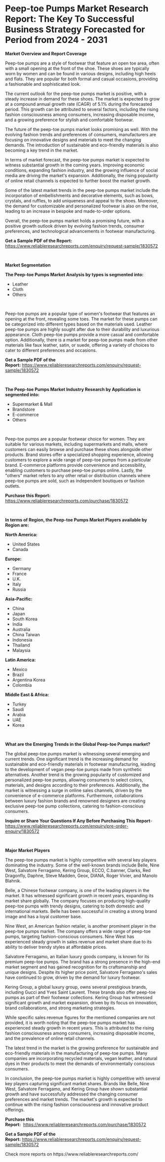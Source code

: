 <p><h1>Peep-toe Pumps Market Research Report: The Key To Successful Business Strategy Forecasted for Period from 2024 - 2031</h1></p><p><strong>Market Overview and Report Coverage</strong></p>
<p><p>Peep-toe pumps are a style of footwear that feature an open toe area, often with a small opening at the front of the shoe. These shoes are typically worn by women and can be found in various designs, including high heels and flats. They are popular for both formal and casual occasions, providing a fashionable and sophisticated look.</p><p>The current outlook for the peep-toe pumps market is positive, with a steady increase in demand for these shoes. The market is expected to grow at a compound annual growth rate (CAGR) of 5.1% during the forecasted period. This growth can be attributed to several factors, including the rising fashion consciousness among consumers, increasing disposable income, and a growing preference for stylish and comfortable footwear.</p><p>The future of the peep-toe pumps market looks promising as well. With the evolving fashion trends and preferences of consumers, manufacturers are focusing on innovative designs and materials to meet the changing demands. The introduction of sustainable and eco-friendly materials is also becoming a key trend in the market.</p><p>In terms of market forecast, the peep-toe pumps market is expected to witness substantial growth in the coming years. Improving economic conditions, expanding fashion industry, and the growing influence of social media are driving the market's expansion. Additionally, the rising popularity of online retail channels is expected to further boost the market growth.</p><p>Some of the latest market trends in the peep-toe pumps market include the incorporation of embellishments and decorative elements, such as bows, crystals, and ruffles, to add uniqueness and appeal to the shoes. Moreover, the demand for customizable and personalized footwear is also on the rise, leading to an increase in bespoke and made-to-order options.</p><p>Overall, the peep-toe pumps market holds a promising future, with a positive growth outlook driven by evolving fashion trends, consumer preferences, and technological advancements in footwear manufacturing.</p></p>
<p><strong>Get a Sample PDF of the Report:</strong> <a href="https://www.reliableresearchreports.com/enquiry/request-sample/1830572">https://www.reliableresearchreports.com/enquiry/request-sample/1830572</a></p>
<p>&nbsp;</p>
<p><strong>Market Segmentation</strong></p>
<p><strong>The Peep-toe Pumps Market Analysis by types is segmented into:</strong></p>
<p><ul><li>Leather</li><li>Cloth</li><li>Others</li></ul></p>
<p>&nbsp;</p>
<p><p>Peep-toe pumps are a popular type of women's footwear that features an opening at the front, revealing some toes. The market for these pumps can be categorized into different types based on the materials used. Leather peep-toe pumps are highly sought after due to their durability and luxurious appearance. Cloth peep-toe pumps provide a more casual and comfortable option. Additionally, there is a market for peep-toe pumps made from other materials like faux leather, satin, or suede, offering a variety of choices to cater to different preferences and occasions.</p></p>
<p><strong>Get a Sample PDF of the Report:</strong>&nbsp;<a href="https://www.reliableresearchreports.com/enquiry/request-sample/1830572">https://www.reliableresearchreports.com/enquiry/request-sample/1830572</a></p>
<p>&nbsp;</p>
<p><strong>The Peep-toe Pumps Market Industry Research by Application is segmented into:</strong></p>
<p><ul><li>Supermarket & Mall</li><li>Brandstore</li><li>E-commerce</li><li>Others</li></ul></p>
<p>&nbsp;</p>
<p><p>Peep-toe pumps are a popular footwear choice for women. They are suitable for various markets, including supermarkets and malls, where customers can easily browse and purchase these shoes alongside other products. Brand stores offer a specialized shopping experience, allowing customers to explore a wide range of peep-toe pumps from a particular brand. E-commerce platforms provide convenience and accessibility, enabling customers to purchase peep-toe pumps online. Lastly, the "others" market refers to any other retail or distribution channels where peep-toe pumps are sold, such as independent boutiques or fashion outlets.</p></p>
<p><strong>Purchase this Report:</strong>&nbsp; <a href="https://www.reliableresearchreports.com/purchase/1830572">https://www.reliableresearchreports.com/purchase/1830572</a></p>
<p>&nbsp;</p>
<p><strong>In terms of Region, the Peep-toe Pumps Market Players available by Region are:</strong></p>
<p>
    <p> <strong> North America: </strong>
        <ul>
            <li>United States</li>
            <li>Canada</li>
        </ul>
        </p> 
    <p> <strong> Europe: </strong>
        <ul>
            <li>Germany</li>
            <li>France</li>
            <li>U.K.</li>
            <li>Italy</li>
            <li>Russia</li>
        </ul>
        </p> 
    <p> <strong> Asia-Pacific: </strong>
        <ul>
            <li>China</li>
            <li>Japan</li>
            <li>South Korea</li>
            <li>India</li>
            <li>Australia</li>
            <li>China Taiwan</li>
            <li>Indonesia</li>
            <li>Thailand</li>
            <li>Malaysia</li>
        </ul>
        </p> 
    <p> <strong> Latin America: </strong>
        <ul>
            <li>Mexico</li>
            <li>Brazil</li>
            <li>Argentina Korea</li>
            <li>Colombia</li>
        </ul>
        </p> 
    <p> <strong> Middle East & Africa: </strong>
        <ul>
            <li>Turkey</li>
            <li>Saudi</li>
            <li>Arabia</li>
            <li>UAE</li>
            <li>Korea</li>
        </ul>
    </p>
    </p>
<p>&nbsp;</p>
<p><strong>What are the Emerging Trends in the Global Peep-toe Pumps market?</strong></p>
<p><p>The global peep-toe pumps market is witnessing several emerging and current trends. One significant trend is the increasing demand for sustainable and eco-friendly materials in footwear manufacturing, leading to the development of vegan peep-toe pumps made from synthetic alternatives. Another trend is the growing popularity of customized and personalized peep-toe pumps, allowing consumers to select colors, materials, and designs according to their preferences. Additionally, the market is witnessing a surge in online sales channels, driven by the convenience of e-commerce platforms. Furthermore, collaborations between luxury fashion brands and renowned designers are creating exclusive peep-toe pump collections, catering to fashion-conscious consumers.</p></p>
<p><strong>Inquire or Share Your Questions If Any Before Purchasing This Report</strong>- <a href="https://www.reliableresearchreports.com/enquiry/pre-order-enquiry/1830572">https://www.reliableresearchreports.com/enquiry/pre-order-enquiry/1830572</a></p>
<p>&nbsp;</p>
<p><strong>Major Market Players</strong></p>
<p><p>The peep-toe pumps market is highly competitive with several key players dominating the industry. Some of the well-known brands include Belle, Nine West, Salvatore Ferragamo, Kering Group, ECCO, C.banner, Clarks, Red Dragonfly, Daphne, Steve Madden, Geox, DIANA, Roger Vivier, and Manolo Blahnik.</p><p>Belle, a Chinese footwear company, is one of the leading players in the market. It has witnessed significant growth in recent years, expanding its market share globally. The company focuses on producing high-quality peep-toe pumps with trendy designs, catering to both domestic and international markets. Belle has been successful in creating a strong brand image and has a loyal customer base.</p><p>Nine West, an American fashion retailer, is another prominent player in the peep-toe pumps market. The company offers a wide range of peep-toe pumps, targeting fashion-conscious consumers. Nine West has experienced steady growth in sales revenue and market share due to its ability to deliver trendy styles at affordable prices.</p><p>Salvatore Ferragamo, an Italian luxury goods company, is known for its premium peep-toe pumps. The brand has a strong presence in the high-end market segment and has gained recognition for its craftsmanship and unique designs. Despite its higher price point, Salvatore Ferragamo's sales have continued to grow, driven by the demand for luxury footwear.</p><p>Kering Group, a global luxury group, owns several prestigious brands, including Gucci and Yves Saint Laurent. These brands also offer peep-toe pumps as part of their footwear collections. Kering Group has witnessed significant growth and market expansion, driven by its focus on innovation, brand collaborations, and strong marketing strategies.</p><p>While specific sales revenue figures for the mentioned companies are not provided, it is worth noting that the peep-toe pumps market has experienced steady growth in recent years. This is attributed to the rising fashion consciousness among consumers, increasing disposable income, and the prevalence of online retail channels.</p><p>The latest trend in the market is the growing preference for sustainable and eco-friendly materials in the manufacturing of peep-toe pumps. Many companies are incorporating recycled materials, vegan leather, and natural dyes in their products to meet the demands of environmentally conscious consumers.</p><p>In conclusion, the peep-toe pumps market is highly competitive with several key players capturing significant market shares. Brands like Belle, Nine West, Salvatore Ferragamo, and Kering Group have shown substantial growth and have successfully addressed the changing consumer preferences and market trends. The market's growth is expected to continue with the rising fashion consciousness and innovative product offerings.</p></p>
<p><strong>Purchase this Report:</strong>&nbsp;&nbsp;<a href="https://www.reliableresearchreports.com/purchase/1830572">https://www.reliableresearchreports.com/purchase/1830572</a></p>
<p></p>
<p><strong>Get a Sample PDF of the Report:</strong>&nbsp;<a href="https://www.reliableresearchreports.com/enquiry/request-sample/1830572">https://www.reliableresearchreports.com/enquiry/request-sample/1830572</a></p>
<p>Check more reports on https://www.reliableresearchreports.com/</p>